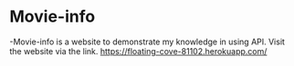 # Movie-info
-Movie-info is a website to demonstrate my knowledge in using API.
Visit the website via the link. https://floating-cove-81102.herokuapp.com/
